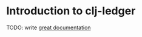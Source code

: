 # Introduction to clj-ledger

TODO: write [great documentation](http://jacobian.org/writing/what-to-write/)
